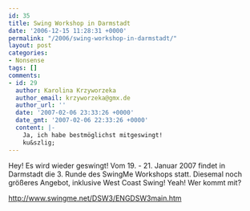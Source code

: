 ```yaml
---
id: 35
title: Swing Workshop in Darmstadt
date: '2006-12-15 11:28:31 +0000'
permalink: "/2006/swing-workshop-in-darmstadt/"
layout: post
categories:
- Nonsense
tags: []
comments:
- id: 29
  author: Karolina Krzyworzeka
  author_email: krzyworzeka@gmx.de
  author_url: ''
  date: '2007-02-06 23:33:26 +0000'
  date_gmt: '2007-02-06 22:33:26 +0000'
  content: |-
    Ja, ich habe bestmöglichst mitgeswingt!
    ku&szlig;
---
```

Hey! Es wird wieder geswingt! Vom 19. - 21. Januar 2007 findet in Darmstadt die 3. Runde des SwingMe Workshops statt. Diesemal noch größeres Angebot, inklusive West Coast Swing! Yeah! Wer kommt mit?

<http://www.swingme.net/DSW3/ENGDSW3main.htm>